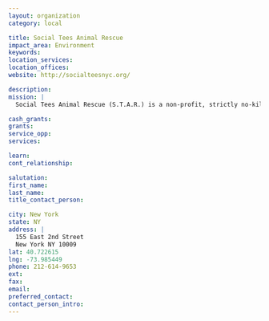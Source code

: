 ```yaml
---
layout: organization
category: local

title: Social Tees Animal Rescue
impact_area: Environment
keywords: 
location_services: 
location_offices: 
website: http://socialteesnyc.org/

description: 
mission: |
  Social Tees Animal Rescue (S.T.A.R.) is a non-profit, strictly no-kill 501c3 organization that takes abandoned animals from the kill shelters and provides them with a safe haven and veterinary care until they are placed in a proper home. We rescue, rehabilitate and place over 3000 dogs, cats, birds and reptiles per year.

cash_grants: 
grants: 
service_opp: 
services: 

learn: 
cont_relationship: 

salutation: 
first_name: 
last_name: 
title_contact_person: 

city: New York
state: NY
address: |
  155 East 2nd Street    
  New York NY 10009
lat: 40.722615
lng: -73.985449
phone: 212-614-9653
ext: 
fax: 
email: 
preferred_contact: 
contact_person_intro: 
---
```

